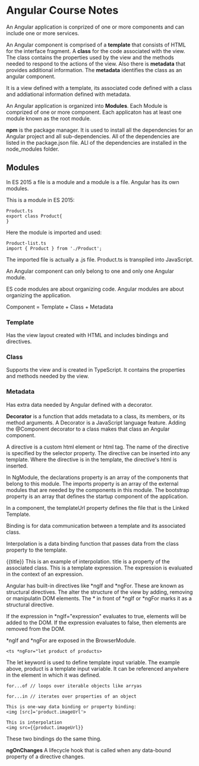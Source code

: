 # Angular Course Notes #

An Angular application is conprized of one or more components and can include one or more services.

An Angular component is comprised of a **template** that consists of HTML for the interface fragment. A **class** for the code associated with the view. The class contains the properties used by the view and the methods needed to respond to the actions of the view. Also there is **metadata** that provides additional information. The **metadata** identifies the class as an angular component.

It is a view defined with a template, its associated code defined with a class and addiational information defined with metadata.

An Angular application is organized into **Modules**. Each Module is comprized of one or more component. Each applicaton has at least one module known as the root module.

**npm** is the package manager. It is used to install all the dependencies for an Angular project and all sub-dependencies. All of the dependencies are listed in the package.json file. ALl of the dependencies are installed in the node_modules folder.

## Modules ##
In ES 2015 a file is a module and a module is a file. Angular has its own modules.

This is a module in ES 2015:

    Product.ts
    export class Product{
    }

Here the module is imported and used:

    Product-list.ts
    import { Product } from './Product';
    
The imported file is actually a .js file. Product.ts is transpiled into JavaScript.

An Angular component can only belong to one and only one Angular module.

ES code modules are about organizing code. Angular modules are about organizing the application.

Component = Template + Class + Metadata

### Template ###
Has the view layout created with HTML and includes bindings and directives. 
### Class ###
Supports the view and is created in TypeScript. It contains the properties and methods needed by the view. 
### Metadata ###
Has extra data needed by Angular defined with a decorator.

**Decorator** is a function that adds metadata to a class, its members, or its method arguments. A Decorator is a JavaScript language feature. Adding the @Component decorator to a class makes that class an Angular component.

A directive is a custom html element or html tag. The name of the directive is specified by the selector property. The directive can be inserted into any template. Where the directive is in the template, the directive's html is inserted.

In NgModule, the declarations property is an array of the components that belong to this module. The imports property is an array of the external modules that are needed by the components in this module. The bootstrap property is an array that defines the startup component of the application.

In a component, the templateUrl property defines the file that is the Linked Template.

Binding is for data communication between a template and its associated class.

Interpolation is a data binding function that passes data from the class property to the template.

{{title}} This is an example of interpolation. title is a property of the associated class. This is a template expression. The expression is evaluated in the context of an expression.

Angular has built-in directives like \*ngIf and \*ngFor. These are known as structural directives. The alter the structure of the view by adding, removing or manipulatin DOM elements. The \* in front of \*ngIf or \*ngFor marks it as a structural directive.

If the expression in \*ngIf="expression" evaluates to true, elements will be added to the DOM. If the expression evaluates to false, then elements are removed from the DOM.

\*ngIf and \*ngFor are exposed in the BrowserModule.

    <ts *ngFor="let product of products>
    
The let keyword is used to define template input variable. The example above, product is a template input variable. It can be referenced anywhere in the element in which it was defined.

    for...of // loops over iterable objects like arryas
    
    for...in // iterates over properties of an object

    This is one-way data binding or property binding:
    <img [src]='product.imageUrl'>
    
    This is interpolation
    <img src={{product.imageUrl}}
    
These two bindings do the same thing.

**ngOnChanges** 
A lifecycle hook that is called when any data-bound property of a directive changes. 

